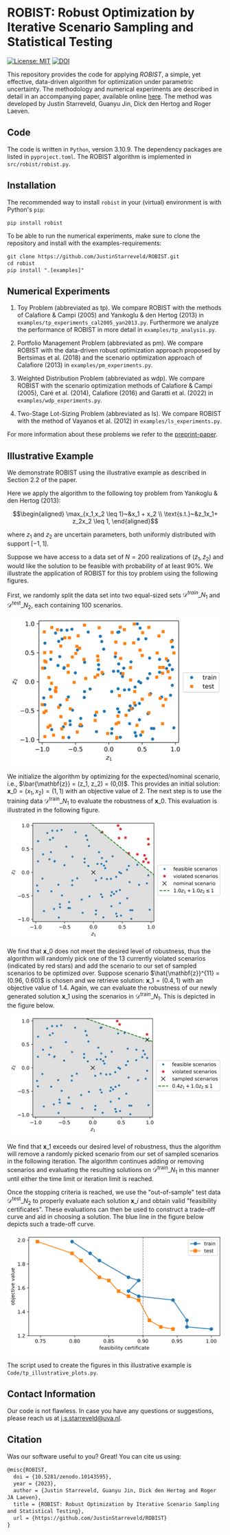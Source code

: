 # ROBIST: Robust Optimization by Iterative Scenario Sampling and Statistical Testing

[![License: MIT][license-badge]][license]
[![DOI][Zenodo-badge]][Zenodo-url]

This repository provides the code for applying _ROBIST_, a simple, yet effective, data-driven algorithm for optimization under parametric uncertainty. 
The methodology and numerical experiments are described in detail in an accompanying paper, available online [here](https://optimization-online.org/?p=24671). 
The method was developed by Justin Starreveld, Guanyu Jin, Dick den Hertog and Roger Laeven.

## Code

The code is written in `Python`, version 3.10.9. The dependency packages are listed in `pyproject.toml`. The ROBIST algorithm is implemented in `src/robist/robist.py`.

## Installation

The recommended way to install `robist` in your (virtual) environment is with
Python's `pip`:
```
pip install robist
```
To be able to run the numerical experiments, make sure to clone the repository and install with the examples-requirements:
```
git clone https://github.com/JustinStarreveld/ROBIST.git
cd robist
pip install ".[examples]"
```

## Numerical Experiments

1) Toy Problem (abbreviated as tp). 
We compare ROBIST with the methods of Calafiore & Campi (2005) and Yanıkoglu & den Hertog (2013) in  `examples/tp_experiments_cal2005_yan2013.py`. Furthermore we analyze the performance of ROBIST in more detail in `examples/tp_analysis.py`.

2) Portfolio Management Problem (abbreviated as pm). 
We compare ROBIST with the data-driven robust optimization approach proposed by Bertsimas et al. (2018) and the scenario optimization approach of Calafiore (2013) in `examples/pm_experiments.py`.

3) Weighted Distribution Problem (abbreviated as wdp). 
We compare ROBIST with the scenario optimization methods of Calafiore & Campi (2005), Caré et al. (2014), Calafiore (2016) and Garatti et al. (2022) in `examples/wdp_experiments.py`.

4) Two-Stage Lot-Sizing Problem (abbreviated as ls). 
We compare ROBIST with the method of Vayanos et al. (2012) in `examples/ls_experiments.py`.

For more information about these problems we refer to the [preprint-paper].

## Illustrative Example

We demonstrate ROBIST using the illustrative example as described in Section 2.2 of the paper.  

Here we apply the algorithm to the following toy problem from Yanıkoglu & den Hertog (2013):
```math
\begin{aligned}
    \max_{x_1,x_2 \leq 1}~&x_1 + x_2 \\
    \text{s.t.}~&z_1x_1+ z_2x_2 \leq 1,
\end{aligned}
```
where $z_1$ and $z_2$ are uncertain parameters, both uniformly distributed with support $[-1,1]$.

Suppose we have access to a data set of $N=200$ realizations of $(\tilde{z}_1, \tilde{z}_2)$ and would like the solution to be feasible with probability of at least 90%. 
We illustrate the application of ROBIST for this toy problem using the following figures. 

First, we randomly split the data set into two equal-sized sets $\mathcal{D}^{train}\_{N_1}$ and $\mathcal{D}^{\text{test}}\_{N_2}$, each containing $100$ scenarios.

![Data](docs/illustrative_figures/Illustrate_data_split_N=200.png)

We initialize the algorithm by optimizing for the expected/nominal scenario, i.e., $\bar{\mathbf{z}} = (z_1, z_2) = (0,0)$. This provides an initial solution: $\mathbf{x}\_{0} = (x_1, x_2) = (1,1)$ with an objective value of 2.
The next step is to use the training data $\mathcal{D}^{\text{train}}\_{N_1}$ to evaluate the robustness of $\mathbf{x}\_{0}$. This evaluation is illustrated in the following figure.

  ![At iteration 0](docs/illustrative_figures/Illustrate_wConstraint_iter=0_N=100_alpha=0.01.png)
  
We find that $\mathbf{x}\_{0}$ does not meet the desired level of robustness, thus the algorithm will randomly pick one of the 13 currently violated scenarios (indicated by red stars) and add the scenario to our set of sampled scenarios to be optimized over.
Suppose scenario $\hat{\mathbf{z}}^{11} = (0.96, 0.60)$ is chosen and we retrieve solution: $\mathbf{x}\_{1} = (0.4,1)$ with an objective value of 1.4.
Again, we can evaluate the robustness of our newly generated solution $\mathbf{x}\_{1}$ using the scenarios in $\mathcal{D}^{\text{train}}\_{N_1}$. This is depicted in the figure below.
  
  ![At iteration 1](docs/illustrative_figures/Illustrate_wConstraint_iter=1_N=100_alpha=0.01.png)
  
We find that $\mathbf{x}\_{1}$ exceeds our desired level of robustness, thus the algorithm will remove a randomly picked scenario from our set of sampled scenarios in the following iteration. 
The algorithm continues adding or removing scenarios and evaluating the resulting solutions on $\mathcal{D}^{\text{train}}\_{N_1}$ in this manner until either the time limit or iteration limit is reached. 

Once the stopping criteria is reached, we use the "out-of-sample" test data $\mathcal{D}^{\text{test}}\_{N_2}$ to properly evaluate each solution $\mathbf{x}\_{i}$ and obtain valid "feasibility certificates". 
These evaluations can then be used to construct a trade-off curve and aid in choosing a solution. The blue line in the figure below depicts such a trade-off curve. 
  
  ![Trade-off curve](docs/illustrative_figures/TradeOffCurves_N=100_alpha=0.01_epsilon=0.1_iMax=1000.png)
  
The script used to create the figures in this illustrative example is `Code/tp_illustrative_plots.py`.

## Contact Information
Our code is not flawless. In case you have any questions or suggestions, please reach us at j.s.starreveld@uva.nl. 

## Citation

Was our software useful to you? Great! You can cite us using:

```
@misc{ROBIST,
  doi = {10.5281/zenodo.10143595},
  year = {2023},
  author = {Justin Starreveld, Guanyu Jin, Dick den Hertog and Roger JA Laeven},
  title = {ROBIST: Robust Optimization by Iterative Scenario Sampling and Statistical Testing},
  url = {https://github.com/JustinStarreveld/ROBIST}
}
```

[license]:              		https://opensource.org/license/mit/
[license-badge]:        		https://img.shields.io/badge/license-MIT-blue
[Zenodo-url]:           		https://doi.org/10.5281/zenodo.10143595
[Zenodo-badge]: 				https://zenodo.org/badge/494070848.svg
[preprint-paper]:          		https://optimization-online.org/?p=24671
